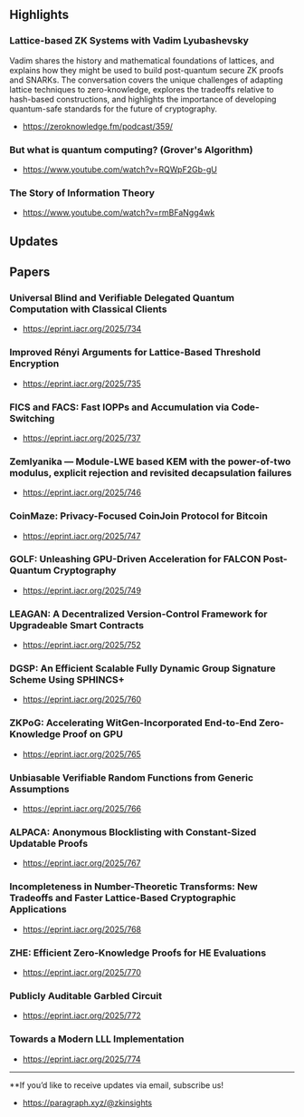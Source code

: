 ## Highlights
### Lattice-based ZK Systems with Vadim Lyubashevsky
Vadim shares the history and mathematical foundations of lattices, and explains how they might be used to build post-quantum secure ZK proofs and SNARKs. The conversation covers the unique challenges of adapting lattice techniques to zero-knowledge, explores the tradeoffs relative to hash-based constructions, and highlights the importance of developing quantum-safe standards for the future of cryptography.
- <https://zeroknowledge.fm/podcast/359/>
### But what is quantum computing? (Grover's Algorithm)
- <https://www.youtube.com/watch?v=RQWpF2Gb-gU>
### The Story of Information Theory
- <https://www.youtube.com/watch?v=rmBFaNgg4wk>

## Updates

## Papers

### Universal Blind and Verifiable Delegated Quantum Computation with Classical Clients
- <https://eprint.iacr.org/2025/734>

### Improved Rényi Arguments for Lattice-Based Threshold Encryption
- <https://eprint.iacr.org/2025/735>

### FICS and FACS: Fast IOPPs and Accumulation via Code-Switching
- <https://eprint.iacr.org/2025/737>

### Zemlyanika — Module-LWE based KEM with the power-of-two modulus, explicit rejection and revisited decapsulation failures
- <https://eprint.iacr.org/2025/746>

### CoinMaze: Privacy-Focused CoinJoin Protocol for Bitcoin
- <https://eprint.iacr.org/2025/747>

### GOLF: Unleashing GPU-Driven Acceleration for FALCON Post-Quantum Cryptography
- <https://eprint.iacr.org/2025/749>

### LEAGAN: A Decentralized Version-Control Framework for Upgradeable Smart Contracts
- <https://eprint.iacr.org/2025/752>

### DGSP: An Efficient Scalable Fully Dynamic Group Signature Scheme Using SPHINCS+
- <https://eprint.iacr.org/2025/760>

### ZKPoG: Accelerating WitGen-Incorporated End-to-End Zero-Knowledge Proof on GPU
- <https://eprint.iacr.org/2025/765>

### Unbiasable Verifiable Random Functions from Generic Assumptions
- <https://eprint.iacr.org/2025/766>

### ALPACA: Anonymous Blocklisting with Constant-Sized Updatable Proofs
- <https://eprint.iacr.org/2025/767>

### Incompleteness in Number-Theoretic Transforms: New Tradeoffs and Faster Lattice-Based Cryptographic Applications
- <https://eprint.iacr.org/2025/768>

### ZHE: Efficient Zero-Knowledge Proofs for HE Evaluations
- <https://eprint.iacr.org/2025/770>

### Publicly Auditable Garbled Circuit
- <https://eprint.iacr.org/2025/772>

### Towards a Modern LLL Implementation
- <https://eprint.iacr.org/2025/774>


---
**If you’d like to receive updates via email, subscribe us!

- <https://paragraph.xyz/@zkinsights>
